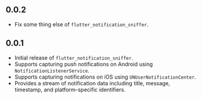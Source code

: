 ## 0.0.2
- Fix some thing else of `flutter_notification_sniffer`.

## 0.0.1
- Initial release of `flutter_notification_sniffer`.
- Supports capturing push notifications on Android using `NotificationListenerService`.
- Supports capturing notifications on iOS using `UNUserNotificationCenter`.
- Provides a stream of notification data including title, message, timestamp, and platform-specific identifiers.
